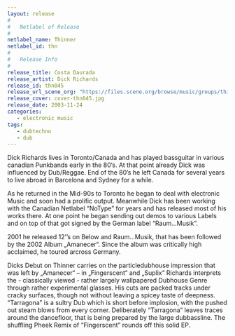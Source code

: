 ```yaml
---
layout: release
#
#   Netlabel of Release
#
netlabel_name: Thinner
netlabel_id: thn
#
#   Release Info
#
release_title: Costa Daurada
release_artist: Dick Richards
release_id: thn045
release_url_scene_org: "https://files.scene.org/browse/music/groups/thinner/zip/"
release_cover: cover-thn045.jpg
release_date: 2003-11-24
categories:
   - electronic music
tags:
   - dubtechno
   - dub
---
```

Dick Richards lives in Toronto/Canada and has played bassguitar in various canadian Punkbands early in the 80‘s. At that point already Dick was influenced by Dub/Reggae. End of the 80’s he left Canada for several years to live abroad in Barcelona and Sydney for a while.

As he returned in the Mid-90s to Toronto he began to deal with electronic Music and soon had a prolific output. Meanwhile Dick has been working with the Canadian Netlabel “NoType” for years and has released most of his works there. At one point he began sending out demos to various Labels and on top of that got signed by the German label “Raum…Musik”.

2001 he released 12’’s on Below and Raum...Musik, that has been followed by the 2002 Album „Amanecer“. Since the album was critically high acclaimed, he toured arcross Germany.

Dicks Debut on Thinner carries on the particledubhouse impression that was left by „Amanecer“ – in „Fingerscent“ and „Suplix“ Richards interprets the - classically viewed - rather largely wallpapered Dubhouse Genre through rather experimental glasses. His cuts are packed tracks under cracky surfaces, though not without leaving a spicey taste of deepness. “Tarragona” is a sultry Dub which is short before implosion, with the pushed out steam blows from every corner. Deliberately “Tarragona” leaves traces around the dancefloor, that is being prepared by the large dubbassline. The shuffling Pheek Remix of “Fingerscent”  rounds off this solid EP.